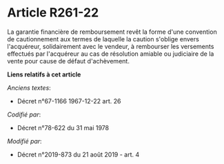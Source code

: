 # Article R261-22

La garantie financière de remboursement revêt la forme d'une convention de cautionnement aux termes de laquelle la caution
s'oblige envers l'acquéreur, solidairement avec le vendeur, à rembourser les versements effectués par l'acquéreur au cas de
résolution amiable ou judiciaire de la vente pour cause de défaut d'achèvement.

**Liens relatifs à cet article**

_Anciens textes_:

  - Décret n°67-1166 1967-12-22 art. 26

_Codifié par_:

  - Décret n°78-622 du 31 mai 1978

_Modifié par_:

  - Décret n°2019-873 du 21 août 2019 - art. 4
